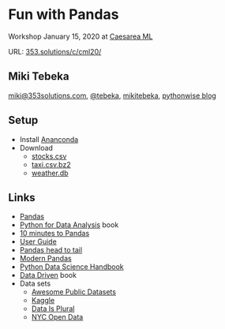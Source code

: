 # Fun with Pandas

Workshop January 15, 2020 at [Caesarea ML](https://www.meetup.com/Caesarea-Machine-Learning/events/267200940/)

URL: [353.solutions/c/cml20/](http://353.solutions/c/cml/)


## Miki Tebeka
<i class="far fa-envelope"></i> [miki@353solutions.com](mailto:miki@353solutions.com), <i class="fab fa-twitter"></i> [@tebeka](https://twitter.com/tebeka), <i class="fab fa-linkedin-in"></i> [mikitebeka](https://www.linkedin.com/in/mikitebeka/), <i class="fab fa-blogger-b"></i> [pythonwise blog](http://pythonwise.blogspot.com/)


## Setup

- Install [Ananconda](https://www.anaconda.com/distribution/#download-section)
- Download
    - [stocks.csv](stocks.csv)
    - [taxi.csv.bz2][taxi]
    - [weather.db](weather.db)

[taxi]: http://www.353.solutions/c/data/taxi.csv.bz2

## Links
- [Pandas](https://pandas.pydata.org/)
- [Python for Data Analysis](https://www.oreilly.com/library/view/python-for-data/9781491957653/) book
- [10 minutes to Pandas](https://pandas.pydata.org/pandas-docs/stable/getting_started/10min.html)
- [User Guide](https://pandas.pydata.org/pandas-docs/stable/user_guide/index.html)
- [Pandas head to tail](https://github.com/TomAugspurger/pandas-head-to-tail/blob/master/notebooks/00-README.ipynb)
- [Modern Pandas](https://tomaugspurger.github.io/modern-1-intro.html)
- [Python Data Science Handbook](https://jakevdp.github.io/PythonDataScienceHandbook/)
- [Data Driven](https://www.amazon.com/Data-Driven-DJ-Patil-ebook/dp/B00SXHFTAS) book
- Data sets
    - [Awesome Public Datasets](https://github.com/awesomedata/awesome-public-datasets)
    - [Kaggle](https://www.kaggle.com/)
    - [Data Is Plural](https://tinyletter.com/data-is-plural/archive)
    - [NYC Open Data](https://data.cityofnewyork.us/browse)
